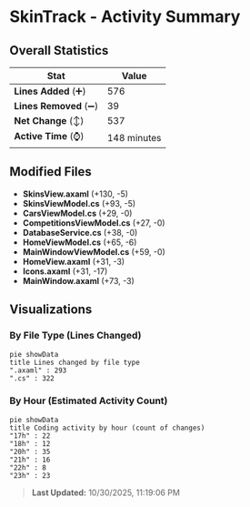# SkinTrack - Activity Summary 

## Overall Statistics

| Stat                   | Value                                                             |
| ---------------------- | ----------------------------------------------------------------- |
| **Lines Added** (➕)   | 576                                          |
| **Lines Removed** (➖) | 39                                        |
| **Net Change** (↕)    | 537                |
| **Active Time** (⌚)   | 148 minutes |


## Modified Files
- **SkinsView.axaml** (+130, -5)
- **SkinsViewModel.cs** (+93, -5)
- **CarsViewModel.cs** (+29, -0)
- **CompetitionsViewModel.cs** (+27, -0)
- **DatabaseService.cs** (+38, -0)
- **HomeViewModel.cs** (+65, -6)
- **MainWindowViewModel.cs** (+59, -0)
- **HomeView.axaml** (+31, -3)
- **Icons.axaml** (+31, -17)
- **MainWindow.axaml** (+73, -3)

## Visualizations

### By File Type (Lines Changed)

```mermaid
pie showData
title Lines changed by file type
".axaml" : 293
".cs" : 322
```

### By Hour (Estimated Activity Count)

```mermaid
pie showData
title Coding activity by hour (count of changes)
"17h" : 22
"18h" : 12
"20h" : 35
"21h" : 16
"22h" : 8
"23h" : 23
```


> **Last Updated:** 10/30/2025, 11:19:06 PM